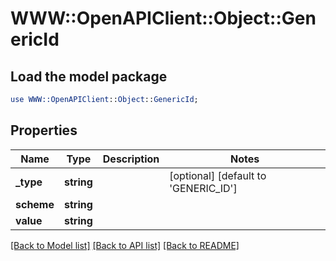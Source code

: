 # WWW::OpenAPIClient::Object::GenericId

## Load the model package
```perl
use WWW::OpenAPIClient::Object::GenericId;
```

## Properties
Name | Type | Description | Notes
------------ | ------------- | ------------- | -------------
**_type** | **string** |  | [optional] [default to &#39;GENERIC_ID&#39;]
**scheme** | **string** |  | 
**value** | **string** |  | 

[[Back to Model list]](../README.md#documentation-for-models) [[Back to API list]](../README.md#documentation-for-api-endpoints) [[Back to README]](../README.md)


